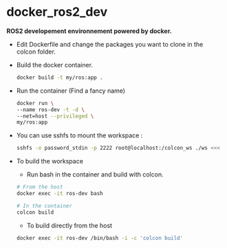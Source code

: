 # docker_ros2_dev 
**ROS2 developement environnement powered by docker.**

- Edit Dockerfile and change the packages you want to clone in the colcon folder.
- Build the docker container.
  ```bash
  docker build -t my/ros:app .
  ```
- Run the container (Find a fancy name)
  ```bash
  docker run \
  --name ros-dev -t -d \
  --net=host --privileged \
  my/ros:app
  ```
- You can use sshfs to mount the workspace :

  ```bash
  sshfs -o password_stdin -p 2222 root@localhost:/colcon_ws ./ws <<< 'root'
  ```
- To build the workspace
  - Run bash in the container and build with colcon.

  ```bash
  # From the host
  docker exec -it ros-dev bash
  ```

  ```bash
  # In the container
  colcon build
  ```

  - To build directly from the host

  ```bash
  docker exec -it ros-dev /bin/bash -i -c 'colcon build'
  ```
